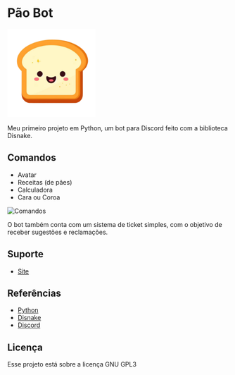 # Pão Bot

<img src="boticon.png" alt="Logo" width="200"/>

Meu primeiro projeto em Python, um bot para Discord feito com a biblioteca Disnake.

## Comandos

- Avatar
- Receitas (de pães)
- Calculadora
- Cara ou Coroa

 <img src="paobotcomandos.gif" alt="Comandos" width="500"/>

O bot também conta com um sistema de ticket simples, com o objetivo de receber sugestões e reclamações.

## Suporte

- [Site](https://angryplayer04.github.io/PaoBotS)

## Referências

- [Python](https://python.org)
- [Disnake](https://docs.disnake.dev)
- [Discord](https://discord.com)


## Licença
Esse projeto está sobre a licença GNU GPL3
